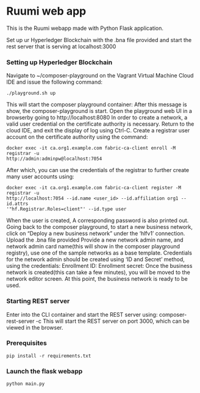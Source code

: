 # Ruumi web app

This is the Ruumi webapp made with Python Flask application.

Set up ur Hyperledger Blockchain with the .bna file provided and start the rest server that is serving at localhost:3000

### Setting up Hyperledger Blockchain
Navigate to ~/composer-playground on the Vagrant Virtual Machine Cloud IDE and issue the following command:
```
./playground.sh up
```
This will start the composer playground container:
After this message is show, the composer-playground is start.
Open the playground web UI in a browserby going to http://localhost:8080
In order to create a network, a valid user credential on the certificate authority is necessary. 
Return to the cloud IDE, and exit the display of log using Ctrl-C.
Create a registrar user account on the certificate authority using the command:
```
docker exec -it ca.org1.example.com fabric-ca-client enroll -M registrar -u
http://admin:adminpw@localhost:7054
```
After which, you can use the credentials of the registrar to further create many user accounts using:
```
docker exec -it ca.org1.example.com fabric-ca-client register -M registrar -u
http://localhost:7054 --id.name <user_id> --id.affiliation org1 --id.attrs
'"hf.Registrar.Roles=client"' --id.type user
```
When the user is created, A corresponding password is also printed out.
Going back to the composer playground, to start a new business network, click on “Deploy a new business network” under the ‘hlfv1’ connection.
Upload the .bna file provided
Provide a new network admin name, and network admin card name(this will show in the composer playground registry), use one of the sample networks as a base template.
Credentials for the network admin should be created using ‘ID and Secret’ method, using the credentials:
Enrollment ID: <user id>
Enrollment secret: <password returned from CA>
Once the business network is created(this can take a few minutes), you will be moved to the network editor screen.
At this point, the business network is ready to be used.
  
### Starting REST server
Enter into the CLI container and start the REST server using:
composer-rest-server -c <admin card>
This will start the REST server on port 3000, which can be viewed in the browser.

### Prerequisites
```
pip install -r requirements.txt
```
### Launch the flask webapp
```
python main.py
```

